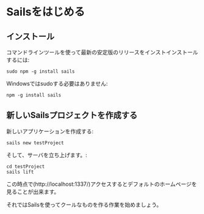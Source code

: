 # Sailsをはじめる

## インストール
コマンドラインツールを使って最新の安定版のリリースをインストインストールするには:

	sudo npm -g install sails

Windowsではsudoする必要はありません:

	npm -g install sails

## 新しいSailsプロジェクトを作成する
新しいアプリケーションを作成する:

	sails new testProject

そして、サーバを立ち上げます。:

	cd testProject
	sails lift

この時点で(http://localhost:1337/)アクセスするとデフォルトのホームページを見ることが出来ます。

それではSailsを使ってクールなものを作る作業を始めましょう。

<docmeta name="uniqueID" value="GettingStarted99009">
<docmeta name="displayName" value="Getting Started">
